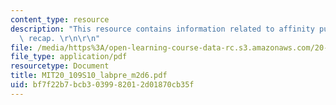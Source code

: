 ```yaml
---
content_type: resource
description: "This resource contains information related to affinity purification\
  \ recap. \r\n\r\n"
file: /media/https%3A/open-learning-course-data-rc.s3.amazonaws.com/20-109-laboratory-fundamentals-in-biological-engineering-spring-2010/bf7f22b7bcb3039982012d01870cb35f_MIT20_109S10_labpre_m2d6.pdf
file_type: application/pdf
resourcetype: Document
title: MIT20_109S10_labpre_m2d6.pdf
uid: bf7f22b7-bcb3-0399-8201-2d01870cb35f
---
```

